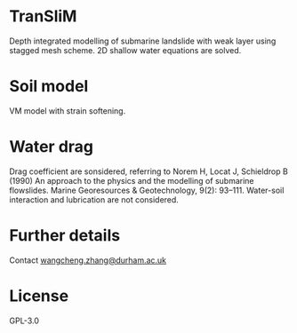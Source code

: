 # TranSliM
Depth integrated modelling of submarine landslide with weak layer using stagged mesh scheme.
2D shallow water equations are solved.
# Soil model
VM model with strain softening.
# Water drag
Drag coefficient are sonsidered, referring to Norem H, Locat J, Schieldrop B (1990) An approach to the physics and the modelling of submarine flowslides. Marine Georesources & Geotechnology, 9(2): 93–111.
Water-soil interaction and lubrication are not considered.
# Further details
Contact wangcheng.zhang@durham.ac.uk
# License
GPL-3.0
